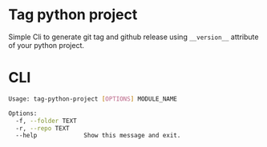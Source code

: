 # Tag python project

Simple Cli to generate git tag and github release using `__version__` attribute of your python
project.

# CLI

```bash
Usage: tag-python-project [OPTIONS] MODULE_NAME

Options:
  -f, --folder TEXT
  -r, --repo TEXT
  --help             Show this message and exit.
```
